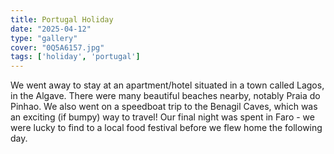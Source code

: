 ```yaml
---
title: Portugal Holiday
date: "2025-04-12"
type: "gallery"
cover: "0Q5A6157.jpg"
tags: ['holiday', 'portugal']
---
```


We went away to stay at an apartment/hotel situated in a town called Lagos, in the Algave. There were many beautiful beaches nearby, notably Praia do Pinhao.
We also went on a speedboat trip to the Benagil Caves, which was an exciting (if bumpy) way to travel! Our final night was spent in Faro - we were lucky to find to a local food festival before we flew home the following day.
